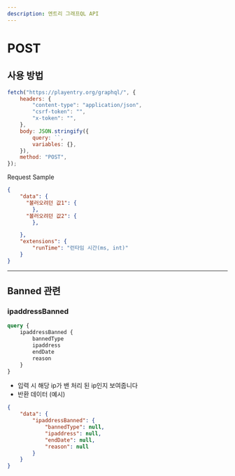 ```yaml
---
description: 엔트리 그래프QL API
---
```


# POST

## 사용 방법

```javascript
fetch("https://playentry.org/graphql/", {
    headers: {
        "content-type": "application/json",
        "csrf-token": "",
        "x-token": "",
    },
    body: JSON.stringify({
        query: ``,
        variables: {},
    }),
    method: "POST",
});
```

Request Sample

```json
{
    "data": {
      "볼러오려던 값1": {
        },
      "볼러오려던 값2": {
        },

    },
    "extensions": {
        "runTime": "런타임 시간(ms, int)"
    }
}
```

***

## Banned 관련

### ipaddressBanned

```graphql
query {
    ipaddressBanned {
        bannedType
        ipaddress
        endDate
        reason
    }
}
```

* 입력 시 해당 ip가 밴 처리 된 ip인지 보여줍니다
* 반환 데이터 (예시)

```json
{
    "data": {
        "ipaddressBanned": {
            "bannedType": null,
            "ipaddress": null,
            "endDate": null,
            "reason": null
        }
    }
}
```

